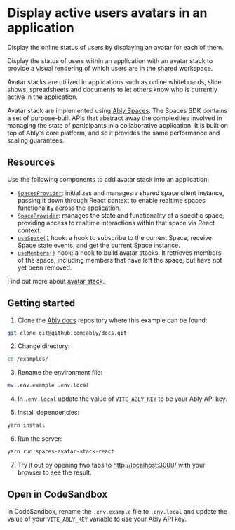 # Display active users avatars in an application

Display the online status of users by displaying an avatar for each of them.

Display the status of users within an application with an avatar stack to provide a visual rendering of which users are in the shared workspace.

Avatar stacks are utilized in applications such as online whiteboards, slide shows, spreadsheets and documents to let others know who is currently active in the application.

Avatar stack are implemented using [Ably Spaces](/docs/products/spaces). The Spaces SDK contains a set of purpose-built APIs that abstract away the complexities involved in managing the state of participants in a collaborative application. It is built on top of Ably's core platform, and so it provides the same performance and scaling guarantees.

## Resources

Use the following components to add avatar stack into an application:

- [`SpacesProvider`](/docs/spaces/react#spaces-provider): initializes and manages a shared space client instance, passing it down through React context to enable realtime spaces functionality across the application.
- [`SpaceProvider`](/docs/spaces/react#spaces-provider): manages the state and functionality of a specific space, providing access to realtime interactions within that space via React context.
- [`useSpace()`](/docs/spaces/react#useSpace) hook: a hook to subscribe to the current Space, receive Space state events, and get the current Space instance.
- [`useMembers()`](/docs/spaces/react#useMembers) hook: a hook to build avatar stacks. It retrieves members of the space, including members that have left the space, but have not yet been removed.

Find out more about [avatar stack](/docs/spaces/avatar).

## Getting started

1. Clone the [Ably docs](https://github.com/ably/docs) repository where this example can be found:

  ```sh
  git clone git@github.com:ably/docs.git
  ```

2. Change directory:

  ```sh
  cd /examples/
  ```

3. Rename the environment file:

  ```sh
  mv .env.example .env.local
  ```

4. In `.env.local` update the value of `VITE_ABLY_KEY` to be your Ably API key.

5. Install dependencies:

  ```sh
  yarn install
  ```

6. Run the server:

  ```sh
  yarn run spaces-avatar-stack-react
  ```

7. Try it out by opening two tabs to [http://localhost:3000/](http://localhost:3000/) with your browser to see the result.

## Open in CodeSandbox

In CodeSandbox, rename the `.env.example` file to `.env.local` and update the value of your `VITE_ABLY_KEY` variable to use your Ably API key.
